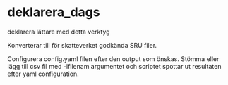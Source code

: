 # deklarera_dags
deklarera lättare med detta verktyg

Konverterar till för skatteverket godkända SRU filer.

Configurera config.yaml filen efter den output som önskas.
Stömma eller lägg till csv fil med -ifilenam argumentet
och scriptet spottar ut resultaten efter yaml configuration.

